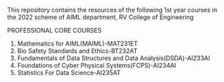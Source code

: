 This repository contains the resources of the following 1st year courses in the 2022 scheme of AIML department, RV College of Engineering

PROFESSIONAL CORE COURSES

1. Mathematics for AIML(MAIML)-MAT231ET
2. Bio Safety Standards and Ethics-BT232AT
3. Fundamentals of Data Structures and Data Analysis(DSDA)-AI233AI
4. Foundations of Cyber Physical Systems(FCPS)-AI234AI
5. Statistics For Data Science-AI235AT

